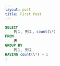 ```yaml
---
layout: post
title: First Post
---
```



```SQL
SELECT
	列１, 列２, count(\*)
FROM
	表
GROUP BY
	列１, 列２
HAVING count(\*) > 1
;
```

